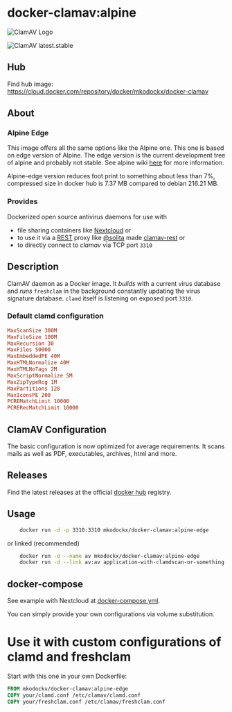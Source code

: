 # docker-clamav:alpine

![ClamAV Logo](http://www.clamav.net/assets/clamav-trademark.png)

![ClamAV latest.stable](https://img.shields.io/badge/ClamAV-latest.stable-brightgreen.svg?style=flat-square)

## Hub
Find hub image: https://cloud.docker.com/repository/docker/mkodockx/docker-clamav

## About

### Alpine Edge
This image offers all the same options like the Alpine one. This one is based on edge version of Alpine. The edge version is the current development tree of alpine and probably not stable. See alpine wiki [here](https://wiki.alpinelinux.org/wiki/Edge) for more information.

Alpine-edge version reduces foot print to something about less than 7%, compressed size in docker hub is 7.37 MB compared to debian 216.21 MB.

### Provides
Dockerized open source antivirus daemons for use with 
- file sharing containers like [Nextcloud](https://hub.docker.com/_/nextcloud/) or 
- to use it via a [REST](https://en.wikipedia.org/wiki/Representational_state_transfer) proxy like [@solita](https://github.com/solita) made [clamav-rest](https://github.com/solita/clamav-rest) or
- to directly connect to *clamav* via TCP port `3310`

## Description
ClamAV daemon as a Docker image. It *builds* with a current virus database and
*runs* `freshclam` in the background constantly updating the virus signature database. `clamd` itself
is listening on exposed port `3310`.

### Default clamd configuration

```conf
MaxScanSize 300M
MaxFileSize 100M
MaxRecursion 30
MaxFiles 50000
MaxEmbeddedPE 40M
MaxHTMLNormalize 40M
MaxHTMLNoTags 2M
MaxScriptNormalize 5M
MaxZipTypeRcg 1M
MaxPartitions 128
MaxIconsPE 200
PCREMatchLimit 10000
PCRERecMatchLimit 10000
```

## ClamAV Configuration
The basic configuration is now optimized for average requirements. It scans mails as well as PDF, executables, archives, html and more.

## Releases
Find the latest releases at the official [docker hub](https://hub.docker.com/r/mk0x/docker-clamav) registry.

## Usage

```bash
    docker run -d -p 3310:3310 mkodockx/docker-clamav:alpine-edge
```

or linked (recommended)
```bash
    docker run -d --name av mkodockx/docker-clamav:alpine-edge
    docker run -d --link av:av application-with-clamdscan-or-something:alpine-edge
```
    
## docker-compose

See example with Nextcloud at [docker-compose.yml](https://github.com/mko-x/docker-clamav/blob/alpine-edge/docker-compose.yml).

You can simply provide your own configurations via volume substitution.

# Use it with custom configurations of clamd and freshclam

Start with this one in your own Dockerfile:

```Dockerfile
FROM mkodockx/docker-clamav:alpine-edge
COPY your/clamd.conf /etc/clamav/clamd.conf
COPY your/freshclam.conf /etc/clamav/freshclam.conf

```
